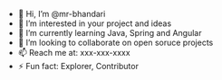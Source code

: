 - 👋 Hi, I’m @mr-bhandari
- 👀 I’m interested in your project and ideas
- 🌱 I’m currently learning Java, Spring and Angular
- 💞️ I’m looking to collaborate on open soruce projects
- 📫 Reach me at: xxx-xxx-xxxx
- ⚡ Fun fact: Explorer, Contributor

<!---
mr-bhandari/mr-bhandari is a ✨ special ✨ repository because its `README.md` (this file) appears on your GitHub profile.
You can click the Preview link to take a look at your changes.
--->
